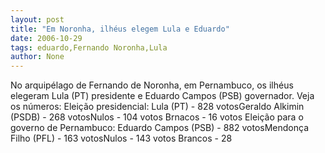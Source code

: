```yaml
---
layout: post
title: "Em Noronha, ilhéus elegem Lula e Eduardo"
date: 2006-10-29
tags: eduardo,Fernando Noronha,Lula
author: None
---
```


No arquipélago de Fernando de Noronha, em Pernambuco, os ilhéus elegeram Lula (PT)&nbsp;presidente e Eduardo Campos (PSB) governador.
Veja os números:
Eleição presidencial:
Lula (PT) - 828 votosGeraldo Alkimin (PSDB) - 268 votosNulos - 104 votos Brnacos - 16 votos
Eleição para o governo de Pernambuco:
Eduardo Campos (PSB) - 882 votosMendonça Filho (PFL) - 163 votosNulos - 143 votos Brancos - 28 